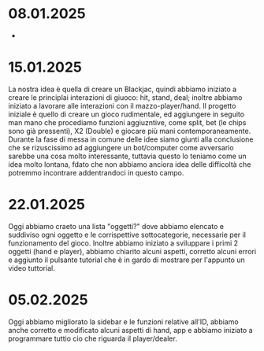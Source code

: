 # 08.01.2025 
 -
# 15.01.2025
 La nostra idea è quella di creare un Blackjac, quindi abbiamo iniziato a creare le principlai interazioni di giuoco: hit, stand, deal; inoltre abbiamo iniziato a lavorare alle interazioni con il mazzo-player/hand. Il progetto iniziale è quello di creare un gioco rudimentale, ed aggiungere in seguito man mano che procediamo funzioni aggiuzntive, come split, bet (le chips sono già pressenti), X2 (Double) e giocare più mani contemporaneamente. Durante la fase di messa in comune delle idee siamo giunti alla conclusione che se rizuscissimo ad aggiungere un  bot/computer come avversario sarebbe una cosa molto interessante, tuttavia questo lo teniamo come un idea molto lontana, fdato che non abbiamo anciora idea delle difficoltà che potremmo incontrare addentrandoci in questo  campo.
# 22.01.2025
 Oggi abbiamo craeto una lista "oggetti?" dove abbiamo elencato e suddiviso ogni oggetto e le corrispettive sottocategorie, necessarie per il funzionamento del gioco. Inoltre abbiamo iniziato a sviluppare i primi 2 oggetti (hand e player), abbiamo chiarito alcuni aspetti, corretto alcuni errori e aggiunto il pulsante tutorial che è in gardo di mostrare per l'appunto un  video tuttorial.
# 05.02.2025
 Oggi abbiamo migliorato la sidebar e le funzioni relative all'ID, abbiamo anche corretto e modificato alcuni aspetti di hand, app e abbiamo iniziato a programmare tuttio cio che riguarda il player/dealer.